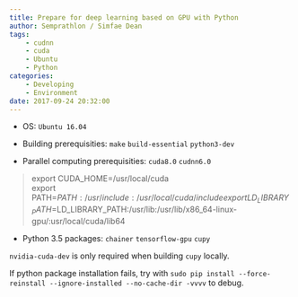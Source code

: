 ```yaml
---
title: Prepare for deep learning based on GPU with Python
author: Semprathlon / Simfae Dean
tags:
	- cudnn
	- cuda
	- Ubuntu
	- Python
categories:
	- Developing
	- Environment
date: 2017-09-24 20:32:00
---
```

- OS: `Ubuntu 16.04`

- Building prerequisities: `make` `build-essential` `python3-dev`  

- Parallel computing prerequisities: `cuda8.0` `cudnn6.0`

> export CUDA_HOME=/usr/local/cuda  
> export PATH=$PATH:/usr/include:/usr/local/cuda/include  
> export LD_LIBRARY_PATH=$LD_LIBRARY_PATH:/usr/lib:/usr/lib/x86_64-linux-gpu/:usr/local/cuda/lib64  

- Python 3.5 packages: `chainer` `tensorflow-gpu` `cupy`

`nvidia-cuda-dev` is only required when building `cupy` locally.

If python package installation fails, try with `sudo pip install --force-reinstall --ignore-installed --no-cache-dir -vvvv` to debug.  